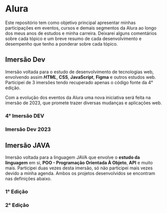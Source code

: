 # Alura

Este repositório tem como objetivo principal apresentar minhas participações em eventos, cursos e demais segmentos da Alura ao longo dos meus anos de estudos e minha carreira. Deixarei alguns comentários sobre cada tópico e um breve resumo de cada desenvolvimento e desempenho que tenho a ponderar sobre cada tópico.

## Imersão Dev

Imersão voltada para o estudo de desenvolvimento de tecnologias web, envolvendo assim ***HTML***, **CSS**, **JavaScript**, **Figma** e outros estudos web. Participei de 3 imersões tendo recuperado apenas o código fonte da 4° edição.

Com a evolução dos eventos da Alura uma nova iniciativa será feita na imersão de 2023, que promete trazer diversas mudanças e aplicações web.

### 4° Imersão DEV

### Imersão Dev 2023

## Imersão JAVA

Imersão voltada para a linguagem JAVA que envolve o **estudo da linguagem** em si, **POO - Programação Orientada À Objeto**, **API** e muito mais. Participei duas vezes desta imersão, só não participei mais vezes devido a minha agenda. Ambos os projetos desenvolvidos se encontram nas definições abaixo.

### 1° Edição

### 2° Edição
